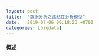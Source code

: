 ```yaml
---
layout: post
title:  "数据分析之路粘性分析模型"
date:   2019-07-06 00:18:23 +0700
categories: [bigdata]
---
```


#### 概述
